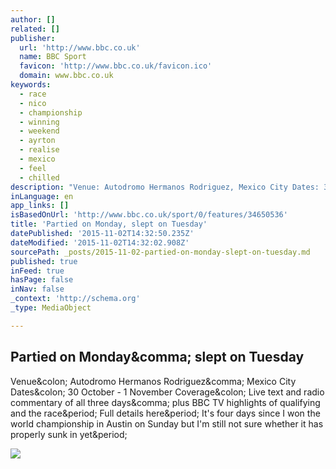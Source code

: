 ```yaml
---
author: []
related: []
publisher:
  url: 'http://www.bbc.co.uk'
  name: BBC Sport
  favicon: 'http://www.bbc.co.uk/favicon.ico'
  domain: www.bbc.co.uk
keywords:
  - race
  - nico
  - championship
  - winning
  - weekend
  - ayrton
  - realise
  - mexico
  - feel
  - chilled
description: "Venue: Autodromo Hermanos Rodriguez, Mexico City Dates: 30 October - 1 November Coverage: Live text and radio commentary of all three days, plus BBC TV highlights of qualifying and the race. Full details here. It's four days since I won the world championship in Austin on Sunday but I'm still not sure whether it has properly sunk in yet."
inLanguage: en
app_links: []
isBasedOnUrl: 'http://www.bbc.co.uk/sport/0/features/34650536'
title: 'Partied on Monday, slept on Tuesday'
datePublished: '2015-11-02T14:32:50.235Z'
dateModified: '2015-11-02T14:32:02.908Z'
sourcePath: _posts/2015-11-02-partied-on-monday-slept-on-tuesday.md
published: true
inFeed: true
hasPage: false
inNav: false
_context: 'http://schema.org'
_type: MediaObject

---
```

<article style=""><h1>Partied on Monday&amp;comma; slept on Tuesday</h1><p>Venue&amp;colon; Autodromo Hermanos Rodriguez&amp;comma; Mexico City Dates&amp;colon; 30 October - 1 November Coverage&amp;colon; Live text and radio commentary of all three days&amp;comma; plus BBC TV highlights of qualifying and the race&amp;period; Full details here&amp;period; It's four days since I won the world championship in Austin on Sunday but I'm still not sure whether it has properly sunk in yet&amp;period;</p><img src="http://c.files.bbci.co.uk/DC99/production/_86337465_86337464.jpg" /></article>